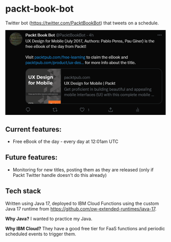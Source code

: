 # packt-book-bot

Twitter bot (https://twitter.com/PacktBookBot) that tweets on a schedule.

![Screenshot of free eBook of the day tweet](img/free_example.png)

## Current features:

- Free eBook of the day - every day at 12:01am UTC

## Future features:

- Monitoring for new titles, posting them as they are released (only if Packt Twitter handle doesn't do this already)

## Tech stack

Written using Java 17, deployed to IBM Cloud Functions using the custom Java 17 runtime from https://github.com/ow-extended-runtimes/java-17.

**Why Java?** I wanted to practice my Java.

**Why IBM Cloud?** They have a good free tier for FaaS functions and periodic scheduled events to trigger them.
